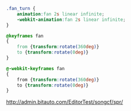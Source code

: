 ```css
.fan_turn {
    animation:fan 2s linear infinite;
    -webkit-animation:fan 2s linear infinite; 
}

@keyframes fan
{
    from {transform:rotate(360deg)}
    to {transform:rotate(0deg)}
}

@-webkit-keyframes fan
{
    from {transform:rotate(360deg)}
    to {transform:rotate(0deg)}
}
```



http://admin.bitauto.com/EditorTest/songcf/spr/